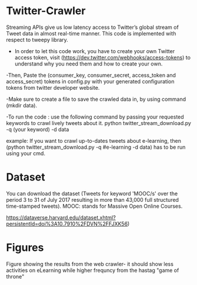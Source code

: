 # Twitter-Crawler
Streaming APIs give us low latency access to Twitter’s global stream of Tweet data in almost real-time manner. This code is implemented with respect to tweepy library. 

- In order to let this code work, you have to create your own Twitter access token, visit (https://dev.twitter.com/webhooks/access-tokens) to understand why you need them and how to create your own.

-Then, Paste the (consumer_key, consumer_secret, access_token and access_secret) tokens in config.py with your generated configuration tokens from twitter developer website.

-Make sure to create a file to save the crawled data in, by using command (mkdir data).

-To run the code : use the following command by passing your requested keywords to crawl lively tweets about it.
python twitter_stream_download.py -q (your keyword) -d data

example: If you want to crawl up-to-dates tweets about e-learning, then (python twitter_stream_download.py -q #e-learning -d data) 
has to be run using your cmd.


# Dataset 

You can download the dataset (Tweets for keyword 'MOOC/s' over the period 3 to 31 of July 2017 resulting in more than 43,000 full structured time-stamped tweets). 
MOOC: stands for Massive Open Online Courses.

 https://dataverse.harvard.edu/dataset.xhtml?persistentId=doi%3A10.7910%2FDVN%2FFJXK56)



# Figures


Figure showing the results from the web crawler- it should show less activities on eLearning while higher frequncy from the hastag "game of throne"
